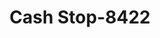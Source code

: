 ---
f_zip-code: 44092
f_state-code: OH
title: Cash Stop-8422
f_phone: 440-516-1724
f_city-only: Wickliffe
f_address: 29239 Euclid Avenue Wickliffe
f_location-unique-id: '8422'
slug: cash-stop-8422
updated-on: '2024-05-30T13:46:58.046Z'
created-on: '2024-05-30T13:36:59.803Z'
published-on: '2024-05-30T13:54:32.469Z'
f_city-state: cms/city/wickliffe-oh.md
f_company: cms/company/cash-stop.md
f_state: cms/state/ohio.md
layout: '[payday-loan].html'
tags: payday-loan
---